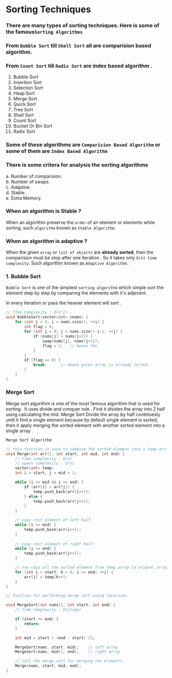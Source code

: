 # Sorting Techniques  

### There are many types of sorting techniques. Here is some of the famous`Sorting Algorithms`  

### From `Bubble Sort` till `Shell Sort` all are comparision based algorithm.
### From `Count Sort` till `Radix Sort` are index based algorithm .  

 1. Bubble Sort
 2. Insertion Sort
 3. Selection Sort
 4. Heap Sort
 5. Merge Sort
 6. Quick Sort
 7. Tree Sort
 8. Shell Sort
 9. Count Sort
 10. Bucket Or Bin Sort
 11. Radix Sort  

###  Some of these algorithms are `Comparision Based Algorithm` or some of them are `Index Based Algorithm`  


### There is some critera for analysis the sorting algorithms  
a. Number of comparision.  
b. Number of swaps.  
c. Adaptive.  
d. Stable.  
e. Extra Memory.

### When an algorithm is Stable ?  
When an algorithm preserve the `order` of an element or elements while sorting, such `algorithm` known as `Stable Algorithm`.  

### When an algorithm is adaptive ?  
When the given `array` or `list of objects` are **already sorted**, then the comparision must be stop after one iteration . So it takes only `O(n) time complexity`. Such algorithm known as `Adaptive Algorithm.`

### 1. Bubble Sort  
`Bubble Sort` is one of the simplest `sorting algorithm` which simple sort the element step by step by comparing the elements with it's adjecent.

In every iteration or pass the heavier element will sort .

```cpp
// TIme Complexity : O(n^2)
void BubbleSort(vector<int> &nums) {
    for (int i = 0; i < nums.size(); ++i) {
        int flag = 0;
        for (int j = 0; j < nums.size()-i-1; ++j) {
            if (nums[j] > nums[j+1]) {
                swap(nums[j], nums[j+1]);
                flag = 1;   // means the 
            }
        }
        if (flag == 0) {
            break;      // means given array is already sorted .
        }
    }
}
```


### Merge Sort  
Merge sort algorithm is one of the most famous algorithm that is used for sorting . It uses divide and conquer rule . First it divides the array into 2 half using calculating the mid. Merge Sort Divide the array by half continuesly unitl it find a single element because by default single element is sorted, then it apply merging the sorted element with another sorted element into a single array .  

`Merge Sort Algorithm`  
```cpp
// this function is used to combine the sorted element into a temp array 
void Merge(int arr[], int start, int mid, int end) {
    // time complexity : O(n)
    // space complexity : O(n)
    vector<int> temp;
    int i = start, j = mid + 1;

    while (i <= mid && j <= end) {
        if (arr[i] < arr[j]) {
            temp.push_back(arr[i++]);
        } else {
            temp.push_back(arr[j++]);
        }
    }

    // copy rest element of left half
    while (i <= mid) {
        temp.push_back(arr[i++]);
    }
    
    // copy rest element of right half
    while (j <= end) {
        temp.push_back(arr[j++]);
    }

    // now copy all the sorted element from temp array to orignal array
    for (int i = start, k = 0; i <= end; ++i) {
        arr[i] = temp[k++];
    }
}

// function for performing merge sort using recursion

void MergeSort(int nums[], int start, int end) {
    // time complexity : O(nlogn)

    if (start >= end) {
        return;
    }

    int mid = start + (end - start) /2;

    MergeSort(nums, start, mid);    // left array
    MergeSort(nums, mid+1, end);    // right array

    // call the merge sort for merging the elements.
    Merge(nums, start, mid, end);
}
```

